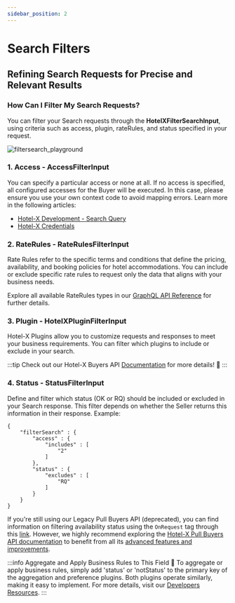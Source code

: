 ```yaml
--- 
sidebar_position: 2
---
```



# Search Filters

## Refining Search Requests for Precise and Relevant Results

### How Can I Filter My Search Requests?
You can filter your Search requests through the **HotelXFilterSearchInput**, using criteria such as access, plugin, rateRules, and status specified in your request.

![filtersearch_playground](https://storage.travelgate.com/kbase/filtersearch_playground.png)

### 1. Access - AccessFilterInput
You can specify a particular access or none at all. If no access is specified, all configured accesses for the Buyer will be executed. In this case, please ensure you use your own context code to avoid mapping errors. Learn more in the following articles:

- [Hotel-X Development - Search Query](/docs/apis/for-buyers/hotel-x-pull-buyers-api/booking-flow/search)
- [Hotel-X Credentials](/kb/connectivity-products/for-buyers/hotel-x/hotel-x-credentials)

### 2. RateRules - RateRulesFilterInput
Rate Rules refer to the specific terms and conditions that define the pricing, availability, and booking policies for hotel accommodations. You can include or exclude specific rate rules to request only the data that aligns with your business needs.

Explore all available RateRules types in our [GraphQL API Reference](/api/types/enums/rate-rules-type) for further details.

### 3. Plugin - HotelXPluginFilterInput
Hotel-X Plugins allow you to customize requests and responses to meet your business requirements. You can filter which plugins to include or exclude in your search.

:::tip
Check out our Hotel-X Buyers API [Documentation](/docs/apis/for-buyers/hotel-x-pull-buyers-api/plugins/overview) for more details! 🚀
:::

### 4. Status - StatusFilterInput
Define and filter which status (OK or RQ) should be included or excluded in your Search response. This filter depends on whether the Seller returns this information in their response. Example:

```
{
    "filterSearch" : {
        "access" : {
            "includes" : [
                "2"
            ]
        },
        "status" : {
            "excludes" : [
                "RQ"
            ]
        }
    }
}
```

If you're still using our Legacy Pull Buyers API (deprecated), you can find information on filtering availability status using the `OnRequest` tag through this [link](/docs/apis/for-buyers/legacy-pull-buyers-api/booking-flow/avail). However, we highly recommend exploring the [Hotel-X Pull Buyers API documentation](/docs/apis/for-buyers/hotel-x-pull-buyers-api/plugins/overview) to benefit from all its [advanced features and improvements](/kb/connectivity-products/for-buyers/hotel-x/why-develop-hotel-x-explained).

:::info Aggregate and Apply Business Rules to This Field 🚀
To aggregate or apply business rules, simply add 'status' or 'notStatus' to the primary key of the aggregation and preference plugins. Both plugins operate similarly, making it easy to implement. For more details, visit our [Developers Resources](/docs/apis/for-buyers/hotel-x-pull-buyers-api/plugins/overview).
:::

